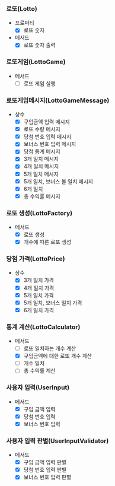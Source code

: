 ### 로또(Lotto)
- 프로퍼티
  - [x] 로또 숫자
- 메서드
  - [x] 로또 숫자 출력

### 로또게임(LottoGame)
- 메서드
  - [ ] 로또 게임 실행

### 로또게임메시지(LottoGameMessage)
- 상수
  - [x] 구입금액 입력 메시지
  - [x] 로또 수량 메시지
  - [x] 당첨 번호 입력 메시지
  - [x] 보너스 번호 입력 메시지
  - [x] 당첨 통계 메시지
  - [x] 3개 일치 메시지
  - [x] 4개 일치 메시지
  - [x] 5개 일치 메시지
  - [x] 5개 일치, 보너스 볼 일치 메시지
  - [x] 6개 일치
  - [x] 총 수익률 메시지

### 로또 생성(LottoFactory)
- 메서드
  - [x] 로또 생성
  - [x] 개수에 따른 로또 생성

### 당첨 가격(LottoPrice)
- 상수
  - [X] 3개 일치 가격
  - [x] 4개 일치 가격
  - [x] 5개 일치 가격
  - [x] 5개 일치, 보너스 일치 가격
  - [x] 6개 일치 가격

### 통계 계산(LottoCalculator)
- 메서드
  - [ ] 로또 일치하는 개수 계산
  - [x] 구입금액에 대한 로또 개수 계산
  - [ ] 개수 일치
  - [ ] 총 수익률 계산

### 사용자 입력(UserInput)
- 메서드
  - [x] 구입 금액 입력
  - [x] 당첨 번호 입력
  - [x] 보너스 번호 입력

### 사용자 입력 판별(UserInputValidator)
- 메서드
  - [X] 구입 금액 입력 판별
  - [x] 당첨 번호 입력 판별
  - [x] 보너스 번호 입력 판별